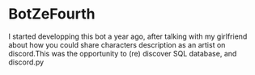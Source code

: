 # BotZeFourth
I started developping this bot a year ago, after talking with my girlfriend about how you could share characters description as an artist on discord.This was the opportunity to (re) discover SQL database, and discord.py
